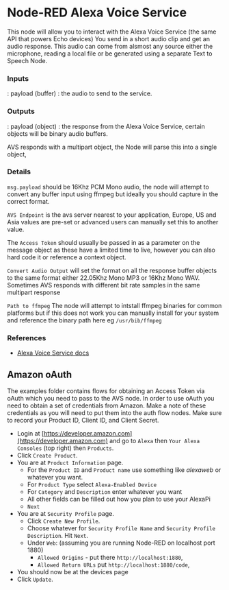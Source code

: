 # Node-RED Alexa Voice Service

This node will allow you to interact with the Alexa Voice Service (the same API that powers Echo devices) You send in a short audio clip and get an audio response. This audio can come from alsmost any source either the microphone, reading a local file or be generated using a separate Text to Speech Node.

### Inputs

: payload (buffer) :  the audio to send to the service.

### Outputs

: payload (object) : the response from the Alexa Voice Service, certain objects will be binary audio buffers.

AVS responds with a multipart object, the Node will parse this into a single object,
### Details

`msg.payload` should be 16Khz PCM Mono audio, the node will attempt to convert any buffer input using ffmpeg but ideally you should capture in the correct format.

`AVS Endpoint` is the avs server nearest to your application, Europe, US and Asia values are pre-set or advanced users can manually set this to another value.

The `Access Token` should usually be passed in as a parameter on the message object as these have a limited time to live, however you can also hard code it or reference a context object.

`Convert Audio Output` will set the format on all the response buffer objects to the same format either 22.05Khz Mono MP3 or 16Khz Mono WAV. Sometimes AVS responds with different bit rate samples in the same multipart response

`Path to ffmpeg` The node will attempt to intstall ffmpeg binaries for common platforms but if this does not work you can manually install for your system and reference the binary path here eg `/usr/bib/ffmpeg`


### References

 - [Alexa Voice Service docs](https://developer.amazon.com/en-US/docs/alexa/alexa-voice-service/get-started-with-alexa-voice-service.html) 


## Amazon oAuth
The examples folder contains flows for obtaining an Access Token via oAuth which you need to pass to the AVS node. In order to use oAuth you need to obtain a set of credentials from Amazon. Make a note of these credentials as you will need to put them into the auth flow nodes. Make sure to record your Product ID, Client ID, and Client Secret.

- Login at [https://developer.amazon.com](https://developer.amazon.com) and go to `Alexa` then `Your Alexa Consoles` (top right) then `Products`.
- Click `Create Product`. 
- You are at `Product Information` page.
    - For the `Product ID` and `Product name` use something like _alexaweb_ or whatever you want.
    - For `Product Type` select `Alexa-Enabled Device`
    - For `Category` and `Description` enter whatever you want
    - All other fields can be filled out how you plan to use your AlexaPi
    - `Next`
- You are at `Security Profile` page.
    - Click `Create New Profile`. 
    - Choose whatever for `Security Profile Name` and `Security Profile Description`. Hit `Next`.
    - Under `Web`: (assuming you are running Node-RED on localhost port 1880)
        - `Allowed Origins` - put there `http://localhost:1880`, 
        - `Allowed Return URLs` put `http://localhost:1880/code`, 
- You should now be at the devices page
- Click `Update`.